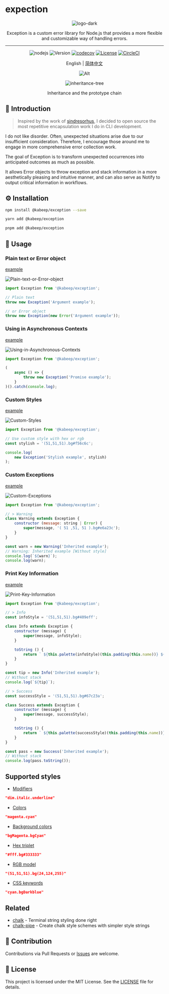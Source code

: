 # expection

<div align="center">

<img src="docs/images/logo-dark.png" alt="logo-dark">

Exception is a custom error library for Node.js that provides a more flexible and customizable way of handling errors.

---

![nodejs](https://img.shields.io/badge/NodeJS-≥14.x-lightseagreen?logo=powershell)
![Version](https://img.shields.io/badge/Version-1.0.0-cornflowerblue)
[![codecov](https://codecov.io/gh/kabeep/exception/graph/badge.svg?token=KZH2CVD2CD)](https://codecov.io/gh/kabeep/exception)
[![License](https://img.shields.io/badge/License-MIT-slateblue)](LICENSE)
[![CircleCI](https://dl.circleci.com/status-badge/img/circleci/Qh23T2Zgw4Fy4V8uvKaymp/JeKeBwNTskLytiuiJPdQ2R/tree/master.svg?style=svg)](https://dl.circleci.com/status-badge/redirect/circleci/Qh23T2Zgw4Fy4V8uvKaymp/JeKeBwNTskLytiuiJPdQ2R/tree/master)

English | [简体中文](README.zh-CN.md)

![Alt](https://repobeats.axiom.co/api/embed/92224457b32c02414aa34c21a923f17f95019cd4.svg "Repobeats analytics image")

<img src="docs/images/Inheritance-and-prototype-chain.png" alt="inheritance-tree">

Inheritance and the prototype chain

</div>

## 📖 Introduction

> Inspired by the work of [sindresorhus](https://github.com/sindresorhus), I decided to open source the most repetitive
> encapsulation work I do in CLI development.


I do not like disorder. Often, unexpected situations arise due to our insufficient consideration. Therefore, I encourage
those around me to engage in more comprehensive error collection work.

The goal of Exception is to transform unexpected occurrences into anticipated outcomes as much as possible.

It allows Error objects to throw exception and stack information in a more aesthetically pleasing and intuitive manner,
and can also serve as Notify to output critical information in workflows.

## ⚙️ Installation

```bash
npm install @kabeep/exception --save
```

```bash
yarn add @kabeep/exception
```

```bash
pnpm add @kabeep/exception
```

## 🚀 Usage

### Plain text or Error object

[example](example/default.ts)

![Plain-text-or-Error-object](docs/images/Plain-text-or-Error-object.png)

```javascript
import Exception from '@kabeep/exception';

// Plain text
throw new Exception('Argument example');

// or Error object
throw new Exception(new Error('Argument example'));
```

### Using in Asynchronous Contexts

[example](example/promise.ts)

![Using-in-Asynchronous-Contexts](docs/images/Using-in-Asynchronous-Contexts.png)

```javascript
import Exception from '@kabeep/exception';

(
    async () => {
        throw new Exception('Promise example');
    }
)().catch(console.log);
```

### Custom Styles

[example](example/stylish.ts)

![Custom-Styles](docs/images/Custom-Styles.png)

```javascript
import Exception from '@kabeep/exception';

// Use custom style with hex or rgb
const stylish = '(51,51,51).bg#f56c6c';

console.log(
    new Exception('Stylish example', stylish)
);
```

### Custom Exceptions

[example](example/extends.ts)

![Custom-Exceptions](docs/images/Custom-Exceptions.png)

```javascript
import Exception from '@kabeep/exception';

// > Warning
class Warning extends Exception {
    constructor (message: string | Error) {
        super(message, '( 51 ,51, 51 ).bg#e6a23c');
    }
}

const warn = new Warning('Inherited example');
// Warning: Inherited example [Without style]
console.log(`${warn}`);
console.log(warn);
```

### Print Key Information

[example](example/extends.ts)

![Print-Key-Information](docs/images/Print-Key-Information.png)

```javascript
import Exception from '@kabeep/exception';

// > Info
const infoStyle = '(51,51,51).bg#409eff';

class Info extends Exception {
    constructor (message) {
        super(message, infoStyle);
    }

    toString () {
        return ` ${this.palette(infoStyle)(this.padding(this.name))} ${this.message}`;
    }
}

const tip = new Info('Inherited example');
// Without stack
console.log(`${tip}`);

// > Success
const successStyle = '(51,51,51).bg#67c23a';

class Success extends Exception {
    constructor (message) {
        super(message, successStyle);
    }

    toString () {
        return ` ${this.palette(successStyle)(this.padding(this.name))} ${this.message}`;
    }
}

const pass = new Success('Inherited example');
// Without stack
console.log(pass.toString());
```

## Supported styles

- [Modifiers](https://github.com/chalk/chalk#modifiers)

```json
"dim.italic.underline"
```

- [Colors](https://github.com/chalk/chalk#colors)

```json
"magenta.cyan"
```

- [Background colors](https://github.com/chalk/chalk#background-colors)

```json
"bgMagenta.bgCyan"
```

- [Hex triplet](https://en.wikipedia.org/wiki/Web_colors#Hex_triplet)

```json
"#fff.bg#333333"
```

- [RGB model](https://en.wikipedia.org/wiki/RGB_color_model)

```json
"(51,51,51).bg(24,124,255)"
```

- [CSS keywords](https://www.w3.org/wiki/CSS/Properties/color/keywords)

```json
"cyan.bgDarkblue"
```

## Related

- [chalk](https://github.com/chalk/chalk) - Terminal string styling done right
- [chalk-pipe](https://github.com/LitoMore/chalk-pipe) - Create chalk style schemes with simpler style strings

## 🤝 Contribution

Contributions via Pull Requests or [Issues](https://github.com/kabeep/exception/issues) are welcome.

## 📄 License

This project is licensed under the MIT License. See the [LICENSE](LICENSE) file for details.